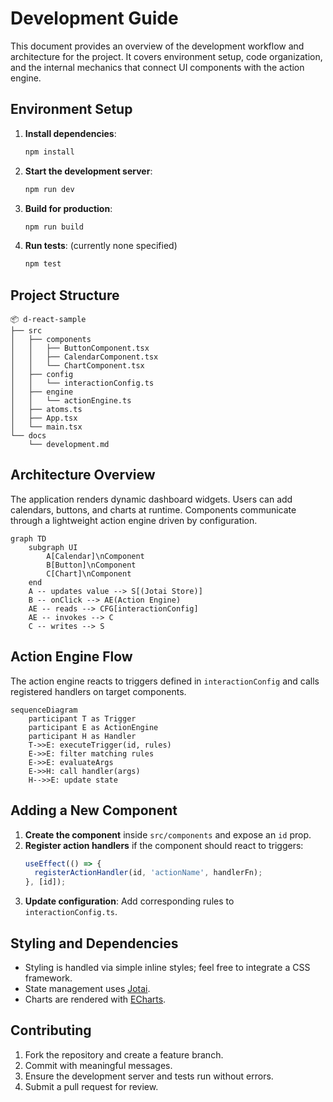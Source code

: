 # Development Guide

This document provides an overview of the development workflow and architecture for the project. It covers environment setup, code organization, and the internal mechanics that connect UI components with the action engine.

## Environment Setup

1. **Install dependencies**:
   ```bash
   npm install
   ```
2. **Start the development server**:
   ```bash
   npm run dev
   ```
3. **Build for production**:
   ```bash
   npm run build
   ```
4. **Run tests**: (currently none specified)
   ```bash
   npm test
   ```

## Project Structure

```
📦 d-react-sample
├── src
│   ├── components
│   │   ├── ButtonComponent.tsx
│   │   ├── CalendarComponent.tsx
│   │   └── ChartComponent.tsx
│   ├── config
│   │   └── interactionConfig.ts
│   ├── engine
│   │   └── actionEngine.ts
│   ├── atoms.ts
│   ├── App.tsx
│   └── main.tsx
└── docs
    └── development.md
```

## Architecture Overview

The application renders dynamic dashboard widgets. Users can add calendars, buttons, and charts at runtime. Components communicate through a lightweight action engine driven by configuration.

```mermaid
graph TD
    subgraph UI
        A[Calendar]\nComponent
        B[Button]\nComponent
        C[Chart]\nComponent
    end
    A -- updates value --> S[(Jotai Store)]
    B -- onClick --> AE(Action Engine)
    AE -- reads --> CFG[interactionConfig]
    AE -- invokes --> C
    C -- writes --> S
```

## Action Engine Flow

The action engine reacts to triggers defined in `interactionConfig` and calls registered handlers on target components.

```mermaid
sequenceDiagram
    participant T as Trigger
    participant E as ActionEngine
    participant H as Handler
    T->>E: executeTrigger(id, rules)
    E->>E: filter matching rules
    E->>E: evaluateArgs
    E->>H: call handler(args)
    H-->>E: update state
```

## Adding a New Component

1. **Create the component** inside `src/components` and expose an `id` prop.
2. **Register action handlers** if the component should react to triggers:
   ```ts
   useEffect(() => {
     registerActionHandler(id, 'actionName', handlerFn);
   }, [id]);
   ```
3. **Update configuration**: Add corresponding rules to `interactionConfig.ts`.

## Styling and Dependencies

- Styling is handled via simple inline styles; feel free to integrate a CSS framework.
- State management uses [Jotai](https://jotai.org/).
- Charts are rendered with [ECharts](https://echarts.apache.org/).

## Contributing

1. Fork the repository and create a feature branch.
2. Commit with meaningful messages.
3. Ensure the development server and tests run without errors.
4. Submit a pull request for review.


